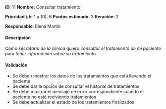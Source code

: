 **ID**: 11
**Nombre**: Consultar tratamiento

**Prioridad** (de 1 a 10): 6
**Puntos estimado**: 3
**Iteración**: 2

**Responsable**: Elena Martín

#### Descripción

Como *secretario de la clínica* quiero *consultar el tratamiento de mi paciente* para *tener información sobre su tratamiento*

#### Validación

* Se deben mostrar los datos de los tratamientos que está llevando el paciente
* Se debe dar la opción de consultar el historial de tratamientos
* Se debe mostrar el mensaje de error correspondiente cuando el paciente no esté reciviendo tratamientos
* Se debe actualizar el estado de los tratamientos finalizados

